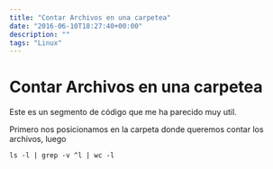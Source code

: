 ```yaml
---
title: "Contar Archivos en una carpetea"
date: "2016-06-10T18:27:40+00:00"
description: ""
tags: "Linux"
---
```

# Contar Archivos en una carpetea

Este es un segmento de código que me ha parecido muy util.

Primero nos posicionamos en la carpeta donde queremos contar los archivos, luego

```
ls -l | grep -v ^l | wc -l
```

